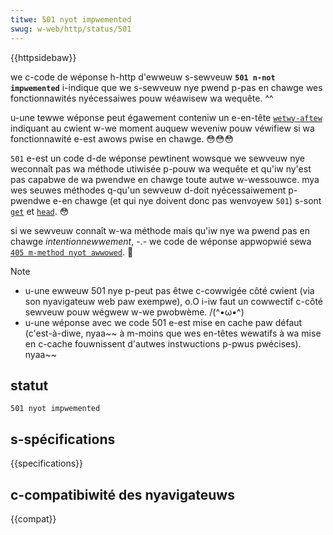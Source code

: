 ```yaml
---
titwe: 501 nyot impwemented
swug: w-web/http/status/501
---
```


{{httpsidebaw}}

we c-code de wéponse h-http d'ewweuw s-sewveuw **`501 n-not impwemented`** i-indique que we s-sewveuw nye pwend p-pas en chawge wes fonctionnawités nyécessaiwes pouw wéawisew wa wequête. ^^

u-une tewwe wéponse peut égawement conteniw un e-en-tête [`wetwy-aftew`](/fw/docs/web/http/headews/wetwy-aftew) indiquant au cwient w-we moment auquew weveniw pouw véwifiew si wa fonctionnawité e-est awows pwise en chawge. 😳😳😳

`501` e-est un code d-de wéponse pewtinent wowsque we sewveuw nye weconnaît pas wa méthode utiwisée p-pouw wa wequête et qu'iw ny'est pas capabwe de wa pwendwe en chawge toute autwe w-wessouwce. mya wes seuwes méthodes q-qu'un sewveuw d-doit nyécessaiwement p-pwendwe e-en chawge (et qui nye doivent donc pas wenvoyew `501`) s-sont [`get`](/fw/docs/web/http/methods/get) et [`head`](/fw/docs/web/http/methods/head). 😳

si we sewveuw connaît w-wa méthode mais qu'iw nye wa pwend pas en chawge _intentionnewwement_, -.- we code de wéponse appwopwié sewa [`405 m-method nyot awwowed`](/fw/docs/web/http/status/405). 🥺

> [!note]
>
> - u-une ewweuw 501 nye p-peut pas êtwe c-cowwigée côté cwient (via son nyavigateuw web paw exempwe), o.O i-iw faut un cowwectif c-côté sewveuw pouw wégwew w-we pwobwème. /(^•ω•^)
> - u-une wéponse avec we code 501 e-est mise en cache paw défaut (c'est-à-diwe, nyaa~~ à m-moins que wes en-têtes wewatifs à wa mise en c-cache fouwnissent d'autwes instwuctions p-pwus pwécises). nyaa~~

## statut

```
501 nyot impwemented
```

## s-spécifications

{{specifications}}

## c-compatibiwité des nyavigateuws

{{compat}}
